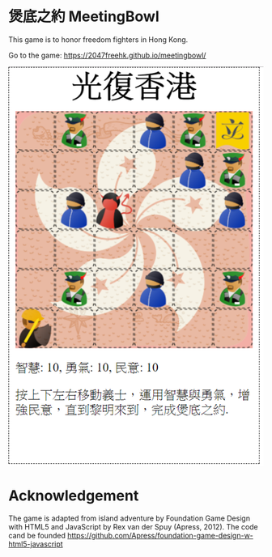 # 煲底之約 MeetingBowl

This game is to honor freedom fighters in Hong Kong.

Go to the game: https://2047freehk.github.io/meetingbowl/

![Image description](gamescreen.png)

# Acknowledgement
The game is adapted from island adventure by Foundation Game Design with HTML5 and JavaScript by Rex van der Spuy (Apress, 2012). The code cand be founded https://github.com/Apress/foundation-game-design-w-html5-javascript

